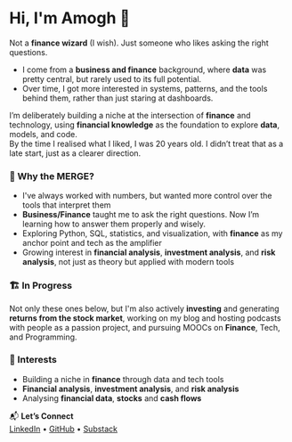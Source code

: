 # Hi, I'm Amogh 👋  

Not a **finance wizard** (I wish). Just someone who likes asking the right questions.  

- I come from a **business and finance** background, where **data** was pretty central, but rarely used to its full potential.  
- Over time, I got more interested in systems, patterns, and the tools behind them, rather than just staring at dashboards.  

I’m deliberately building a niche at the intersection of **finance** and technology, using **financial knowledge** as the foundation to explore **data**, models, and code.  
By the time I realised what I liked, I was 20 years old. I didn’t treat that as a late start, just as a clearer direction.  

### 🔁 Why the MERGE?  
- I've always worked with numbers, but wanted more control over the tools that interpret them  
- **Business/Finance** taught me to ask the right questions. Now I’m learning how to answer them properly and wisely.  
- Exploring Python, SQL, statistics, and visualization, with **finance** as my anchor point and tech as the amplifier  
- Growing interest in **financial analysis**, **investment analysis**, and **risk analysis**, not just as theory but applied with modern tools  

### 🏗️ In Progress  
Not only these ones below, but I'm also actively **investing** and generating **returns from the stock market**, working on my blog and hosting podcasts with people as a passion project, and pursuing MOOCs on **Finance**, Tech, and Programming.  

### 🧰 Interests  
- Building a niche in **finance** through data and tech tools  
- **Financial analysis**, **investment analysis**, and **risk analysis**  
- Analysing **financial data**, **stocks** and **cash flows**  

📬 **Let’s Connect**  
[LinkedIn](https://www.linkedin.com/in/mvamogh) • [GitHub](https://github.com/amoghmv) • [Substack](https://amoghmv.substack.com)  
